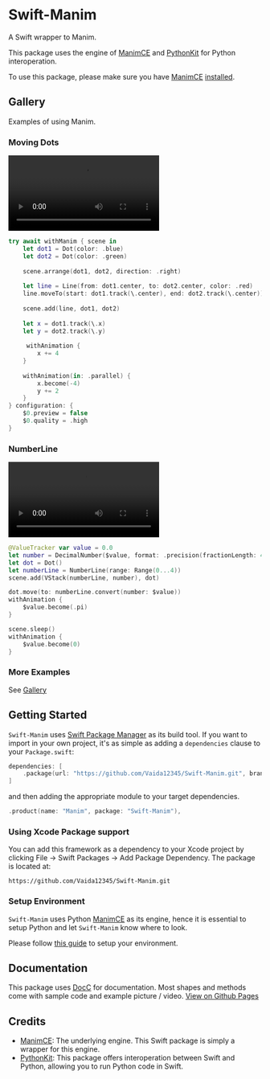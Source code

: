 
# Swift-Manim

A Swift wrapper to Manim.

This package uses the engine of [ManimCE](https://docs.manim.community/en/stable/index.html) and [PythonKit](https://github.com/pvieito/PythonKit) for Python interoperation.

To use this package, please make sure you have [ManimCE](https://docs.manim.community/en/stable/index.html) [installed](https://docs.manim.community/en/stable/installation.html).


## Gallery

Examples of using Manim.

### Moving Dots

![video](https://github.com/Vaida12345/Swift-Manim/raw/refs/heads/main/Sources/Manim/Documentation.docc/Resources/MovingDots.mov)

```swift
try await withManim { scene in
    let dot1 = Dot(color: .blue)
    let dot2 = Dot(color: .green)
    
    scene.arrange(dot1, dot2, direction: .right)
    
    let line = Line(from: dot1.center, to: dot2.center, color: .red)
    line.moveTo(start: dot1.track(\.center), end: dot2.track(\.center))
    
    scene.add(line, dot1, dot2)
    
    let x = dot1.track(\.x)
    let y = dot2.track(\.y)
    
     withAnimation {
        x += 4
    }
    
    withAnimation(in: .parallel) {
        x.become(-4)
        y += 2
    }
} configuration: {
    $0.preview = false
    $0.quality = .high
}
```

### NumberLine

![video](https://github.com/Vaida12345/Swift-Manim/raw/refs/heads/main/Sources/Manim/Documentation.docc/Resources/DecimalNumber.mov)

```swift
@ValueTracker var value = 0.0
let number = DecimalNumber($value, format: .precision(fractionLength: 4))
let dot = Dot()
let numberLine = NumberLine(range: Range(0...4))
scene.add(VStack(numberLine, number), dot)

dot.move(to: numberLine.convert(number: $value))
withAnimation {
    $value.become(.pi)
}

scene.sleep()
withAnimation {
    $value.become(0)
}
```

### More Examples

See [Gallery](https://github.com/Vaida12345/Swift-Manim/blob/main/Sources/Manim/Documentation.docc/Gallery.md)


## Getting Started

`Swift-Manim` uses [Swift Package Manager](https://www.swift.org/documentation/package-manager/) as its build tool. If you want to import in your own project, it's as simple as adding a `dependencies` clause to your `Package.swift`:
```swift
dependencies: [
    .package(url: "https://github.com/Vaida12345/Swift-Manim.git", branch: "main")
]
```
and then adding the appropriate module to your target dependencies.
```swift
.product(name: "Manim", package: "Swift-Manim"),
```

### Using Xcode Package support

You can add this framework as a dependency to your Xcode project by clicking File -> Swift Packages -> Add Package Dependency. The package is located at:
```
https://github.com/Vaida12345/Swift-Manim.git
```

### Setup Environment

`Swift-Manim` uses Python [ManimCE](https://docs.manim.community/en/stable/index.html) as its engine, hence it is essential to setup Python and let `Swift-Manim` know where to look.

Please follow [this guide](https://github.com/Vaida12345/Swift-Manim/blob/main/Sources/Manim/Documentation.docc/Setup.md) to setup your environment.

## Documentation

This package uses [DocC](https://www.swift.org/documentation/docc/) for documentation. Most shapes and methods come with sample code and example picture / video. [View on Github Pages](https://vaida12345.github.io/Swift-Manim/documentation/manim/)

## Credits

- [ManimCE](https://docs.manim.community/en/stable/index.html): The underlying engine. This Swift package is simply a wrapper for this engine.
- [PythonKit](https://github.com/pvieito/PythonKit.git): This package offers interoperation between Swift and Python, allowing you to run Python code in Swift.
